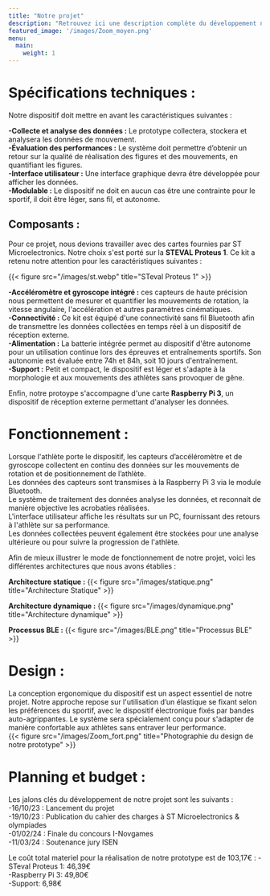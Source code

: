 ```yaml
---
title: "Notre projet"
description: "Retrouvez ici une description complète du développement notre projet"
featured_image: '/images/Zoom_moyen.png'
menu:
  main:
    weight: 1
---
```


# Spécifications techniques :

Notre dispositif doit mettre en avant les caractéristiques suivantes :  

**-Collecte et analyse des données :** Le prototype collectera, stockera et analysera les données de mouvement.  
**-Évaluation des performances :** Le système doit permettre d’obtenir un retour sur la qualité de réalisation des figures et des mouvements, en quantifiant les figures.  
**-Interface utilisateur :** Une interface graphique devra être développée pour afficher les données.  
**-Modulable :** Le dispositif ne doit en aucun cas être une contrainte pour le sportif, il doit être léger, sans fil, et autonome.

## Composants : 
Pour ce projet, nous devions travailler avec des cartes fournies par ST Microelectronics. Notre choix s'est porté sur la **STEVAL Proteus 1**.
Ce kit a retenu notre attention pour les caractéristiques suivantes : 

{{< figure src="/images/st.webp" title="STeval Proteus 1" >}}  

**-Accéléromètre et gyroscope intégré :** ces capteurs de haute précision nous permettent de mesurer et quantifier les mouvements de rotation, la vitesse angulaire, l'accélération et autres paramètres cinématiques.  
**-Connectivité :** Ce kit est équipé d'une connectivité sans fil Bluetooth afin de transmettre les données collectées en temps réel à un dispositif de réception externe.  
**-Alimentation :** La batterie intégrée permet au dispositif d'être autonome pour un utilisation continue lors des épreuves et entraînements sportifs. Son autonomie est évaluée entre 74h et 84h, soit 10 jours d'entraînement.  
**-Support :** Petit et compact, le dispositif est léger et s'adapte à la morphologie et aux mouvements des athlètes sans provoquer de gêne.

Enfin, notre protoype s'accompagne d'une carte **Raspberry Pi 3**, un dispositif de réception externe permettant d'analyser les données.

# Fonctionnement : 

Lorsque l'athlète porte le dispositif, les capteurs d’accéléromètre et de gyroscope collectent en continu des données sur les mouvements de rotation et de positionnement de l’athlète.   
Les données des capteurs sont transmises à la Raspberry Pi 3 via le module Bluetooth.  
Le système de traitement des données analyse les données, et reconnait de manière objective les acrobaties réalisées.  
L'interface utilisateur affiche les résultats sur un PC, fournissant des retours à l'athlète sur sa performance.  
Les données collectées peuvent également être stockées pour une analyse ultérieure ou pour suivre la progression de l'athlète. 

Afin de mieux illustrer le mode de fonctionnement de notre projet, voici les différentes architectures que nous avons établies :  

**Architecture statique :**
{{< figure src="/images/statique.png" title="Architecture Statique" >}}

**Architecture dynamique :**
{{< figure src="/images/dynamique.png" title="Architecture dynamique" >}}

**Processus BLE :**
{{< figure src="/images/BLE.png" title="Processus BLE" >}}

# Design : 
La conception ergonomique du dispositif est un aspect essentiel de notre projet. Notre approche repose sur l'utilisation d’un élastique se fixant selon les préférences du sportif, avec le dispositif électronique fixés par bandes auto-agrippantes. Le système sera spécialement conçu pour s'adapter de manière confortable aux athlètes sans entraver leur performance.  
{{< figure src="/images/Zoom_fort.png" title="Photographie du design de notre prototype" >}}

# Planning et budget :
Les jalons clés du développement de notre projet sont les suivants :  
-16/10/23 : Lancement du projet  
-19/10/23 : Publication du cahier des charges à ST Microelectronics & olympiades  
-01/02/24 : Finale du concours I-Novgames  
-11/03/24 : Soutenance jury ISEN  

Le coût total materiel pour la réalisation de notre prototype est de 103,17€ : 
-STeval Proteus 1: 46,39€  
-Raspberry Pi 3: 49,80€  
-Support: 6,98€  

